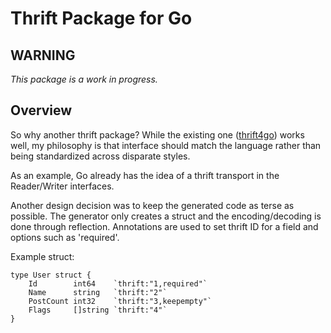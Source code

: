 Thrift Package for Go
=====================

WARNING
-------

*This package is a work in progress.*

Overview
--------

So why another thrift package? While the existing one
([thrift4go](https://github.com/pomack/thrift4go/)) works well, my philosophy
is that interface should match the language rather than being standardized
across disparate styles.

As an example, Go already has the idea of a thrift transport in the
Reader/Writer interfaces.

Another design decision was to keep the generated code as terse as possible.
The generator only creates a struct and the encoding/decoding is done through
reflection. Annotations are used to set thrift ID for a field and options such
as 'required'.

Example struct:

    type User struct {
        Id        int64    `thrift:"1,required"`
        Name      string   `thrift:"2"`
        PostCount int32    `thrift:"3,keepempty"`
        Flags     []string `thrift:"4"`
    }